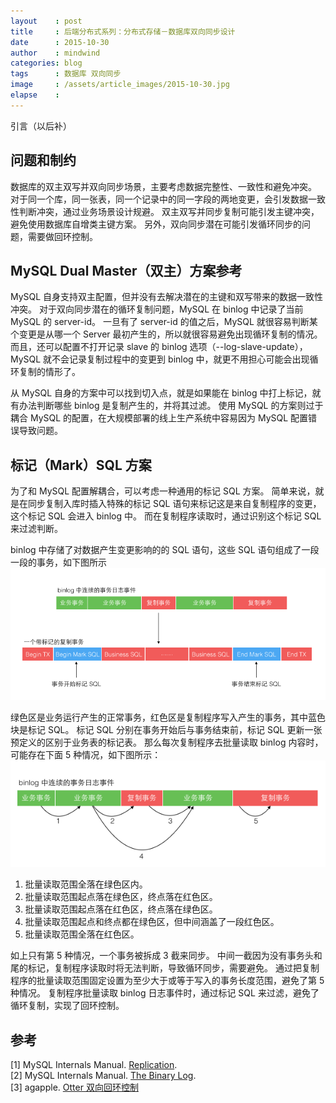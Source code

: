 ```yaml
---
layout    : post
title     : 后端分布式系列：分布式存储－数据库双向同步设计
date      : 2015-10-30
author    : mindwind
categories: blog
tags      : 数据库 双向同步
image     : /assets/article_images/2015-10-30.jpg
elapse    :
---
```


引言（以后补）


## 问题和制约
数据库的双主双写并双向同步场景，主要考虑数据完整性、一致性和避免冲突。
对于同一个库，同一张表，同一个记录中的同一字段的两地变更，会引发数据一致性判断冲突，通过业务场景设计规避。
双主双写并同步复制可能引发主键冲突，避免使用数据库自增类主键方案。
另外，双向同步潜在可能引发循环同步的问题，需要做回环控制。


## MySQL Dual Master（双主）方案参考
MySQL 自身支持双主配置，但并没有去解决潜在的主键和双写带来的数据一致性冲突。
对于双向同步潜在的循环复制问题，MySQL 在 binlog 中记录了当前 MySQL 的 server-id。
一旦有了 server-id 的值之后，MySQL 就很容易判断某个变更是从哪一个 Server 最初产生的，所以就很容易避免出现循环复制的情况。
而且，还可以配置不打开记录 slave 的 binlog 选项（--log-slave-update），MySQL 就不会记录复制过程中的变更到 binlog 中，就更不用担心可能会出现循环复制的情形了。

从 MySQL 自身的方案中可以找到切入点，就是如果能在 binlog 中打上标记，就有办法判断哪些 binlog 是复制产生的，并将其过滤。
使用 MySQL 的方案则过于耦合 MySQL 的配置，在大规模部署的线上生产系统中容易因为 MySQL 配置错误导致问题。


## 标记（Mark）SQL 方案
为了和 MySQL 配置解耦合，可以考虑一种通用的标记 SQL 方案。
简单来说，就是在同步复制入库时插入特殊的标记 SQL 语句来标记这是来自复制程序的变更，这个标记 SQL 会进入 binlog 中。
而在复制程序读取时，通过识别这个标记 SQL 来过滤判断。

binlog 中存储了对数据产生变更影响的的 SQL 语句，这些 SQL 语句组成了一段一段的事务，如下图所示
![](/assets/article_images/2015-10-30-2.png)

绿色区是业务运行产生的正常事务，红色区是复制程序写入产生的事务，其中蓝色块是标记 SQL。
标记 SQL 分别在事务开始后与事务结束前，标记 SQL 更新一张预定义的区别于业务表的标记表。
那么每次复制程序去批量读取 binlog 内容时，可能存在下面 5 种情况，如下图所示：  
![](/assets/article_images/2015-10-30-3.png)

  1. 批量读取范围全落在绿色区内。
  2. 批量读取范围起点落在绿色区，终点落在红色区。
  3. 批量读取范围起点落在红色区，终点落在绿色区。
  4. 批量读取范围起点和终点都在绿色区，但中间涵盖了一段红色区。
  5. 批量读取范围全落在红色区。

如上只有第 5 种情况，一个事务被拆成 3 截来同步。
中间一截因为没有事务头和尾的标记，复制程序读取时将无法判断，导致循环同步，需要避免。
通过把复制程序的批量读取范围固定设置为至少大于或等于写入的事务长度范围，避免了第 5 种情况。
复制程序批量读取 binlog 日志事件时，通过标记 SQL 来过滤，避免了循环复制，实现了回环控制。


## 参考
[1] MySQL Internals Manual. [Replication](http://dev.mysql.com/doc/internals/en/replication.html).  
[2] MySQL Internals Manual. [The Binary Log](http://dev.mysql.com/doc/internals/en/binary-log.html).  
[3] agapple. [Otter 双向回环控制](https://github.com/alibaba/otter/wiki/Otter%E5%8F%8C%E5%90%91%E5%9B%9E%E7%8E%AF%E6%8E%A7%E5%88%B6)
